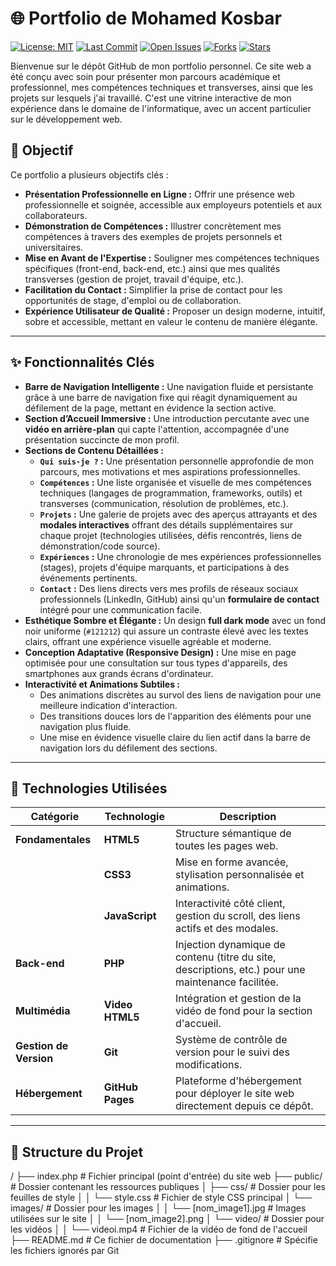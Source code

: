 
# 🌐 Portfolio de Mohamed Kosbar

[![License: MIT](https://img.shields.io/badge/License-MIT-yellow.svg)](https://opensource.org/licenses/MIT)
[![Last Commit](https://img.shields.io/github/last-commit/DevKosX/monportfolio)](https://github.com/DevKosX/monportfolio/commits/main)
[![Open Issues](https://img.shields.io/github/issues/DevKosX/monportfolio)](https://github.com/DevKosX/monportfolio/issues)
[![Forks](https://img.shields.io/github/forks/DevKosX/monportfolio?style=social&label=Fork&maxAge=2592000)](https://github.com/DevKosX/monportfolio/network/members)
[![Stars](https://img.shields.io/github/stars/DevKosX/monportfolio?style=social&label=Star&maxAge=2592000)](https://github.com/DevKosX/monportfolio/stargazers)

Bienvenue sur le dépôt GitHub de mon portfolio personnel. Ce site web a été conçu avec soin pour présenter mon parcours académique et professionnel, mes compétences techniques et transverses, ainsi que les projets sur lesquels j'ai travaillé. C'est une vitrine interactive de mon expérience dans le domaine de l'informatique, avec un accent particulier sur le développement web.

## 🎯 Objectif

Ce portfolio a plusieurs objectifs clés :

- **Présentation Professionnelle en Ligne :** Offrir une présence web professionnelle et soignée, accessible aux employeurs potentiels et aux collaborateurs.
- **Démonstration de Compétences :** Illustrer concrètement mes compétences à travers des exemples de projets personnels et universitaires.
- **Mise en Avant de l'Expertise :** Souligner mes compétences techniques spécifiques (front-end, back-end, etc.) ainsi que mes qualités transverses (gestion de projet, travail d'équipe, etc.).
- **Facilitation du Contact :** Simplifier la prise de contact pour les opportunités de stage, d'emploi ou de collaboration.
- **Expérience Utilisateur de Qualité :** Proposer un design moderne, intuitif, sobre et accessible, mettant en valeur le contenu de manière élégante.

---

## ✨ Fonctionnalités Clés

- **Barre de Navigation Intelligente :** Une navigation fluide et persistante grâce à une barre de navigation fixe qui réagit dynamiquement au défilement de la page, mettant en évidence la section active.
- **Section d’Accueil Immersive :** Une introduction percutante avec une **vidéo en arrière-plan** qui capte l'attention, accompagnée d'une présentation succincte de mon profil.
- **Sections de Contenu Détaillées :**
    - **`Qui suis-je ?` :** Une présentation personnelle approfondie de mon parcours, mes motivations et mes aspirations professionnelles.
    - **`Compétences` :** Une liste organisée et visuelle de mes compétences techniques (langages de programmation, frameworks, outils) et transverses (communication, résolution de problèmes, etc.).
    - **`Projets` :** Une galerie de projets avec des aperçus attrayants et des **modales interactives** offrant des détails supplémentaires sur chaque projet (technologies utilisées, défis rencontrés, liens de démonstration/code source).
    - **`Expériences` :** Une chronologie de mes expériences professionnelles (stages), projets d'équipe marquants, et participations à des événements pertinents.
    - **`Contact` :** Des liens directs vers mes profils de réseaux sociaux professionnels (LinkedIn, GitHub) ainsi qu'un **formulaire de contact** intégré pour une communication facile.
- **Esthétique Sombre et Élégante :** Un design **full dark mode** avec un fond noir uniforme (`#121212`) qui assure un contraste élevé avec les textes clairs, offrant une expérience visuelle agréable et moderne.
- **Conception Adaptative (Responsive Design) :** Une mise en page optimisée pour une consultation sur tous types d'appareils, des smartphones aux grands écrans d'ordinateur.
- **Interactivité et Animations Subtiles :**
    - Des animations discrètes au survol des liens de navigation pour une meilleure indication d'interaction.
    - Des transitions douces lors de l'apparition des éléments pour une navigation plus fluide.
    - Une mise en évidence visuelle claire du lien actif dans la barre de navigation lors du défilement des sections.

---

## 🧰 Technologies Utilisées

| Catégorie        | Technologie   | Description                                                    |
|------------------|----------------|----------------------------------------------------------------|
| **Fondamentales** | **HTML5** | Structure sémantique de toutes les pages web.                   |
|                  | **CSS3** | Mise en forme avancée, stylisation personnalisée et animations. |
|                  | **JavaScript** | Interactivité côté client, gestion du scroll, des liens actifs et des modales. |
| **Back-end** | **PHP** | Injection dynamique de contenu (titre du site, descriptions, etc.) pour une maintenance facilitée. |
| **Multimédia** | **Video HTML5**| Intégration et gestion de la vidéo de fond pour la section d'accueil. |
| **Gestion de Version** | **Git** | Système de contrôle de version pour le suivi des modifications. |
| **Hébergement** | **GitHub Pages** | Plateforme d'hébergement pour déployer le site web directement depuis ce dépôt. |

---

## 📁 Structure du Projet

/
├── index.php           # Fichier principal (point d'entrée) du site web
├── public/             # Dossier contenant les ressources publiques
│   ├── css/            # Dossier pour les feuilles de style
│   │   └── style.css   # Fichier de style CSS principal
│   └── images/         # Dossier pour les images
│   │   └── [nom_image1].jpg # Images utilisées sur le site
│   │   └── [nom_image2].png
│   └── video/          # Dossier pour les vidéos
│   │   └── videoi.mp4  # Fichier de la vidéo de fond de l'accueil
├── README.md           # Ce fichier de documentation
├── .gitignore          # Spécifie les fichiers ignorés par Git
